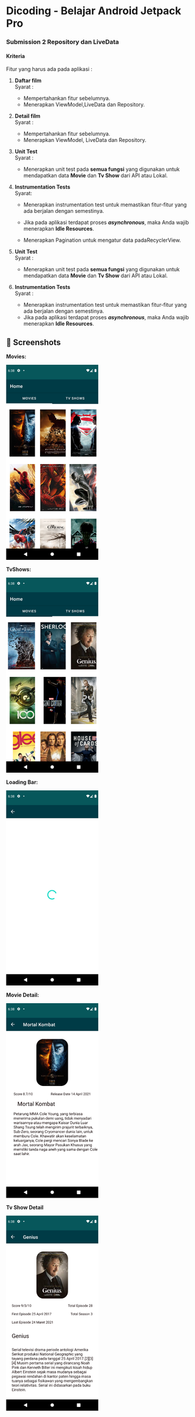# Dicoding - Belajar Android Jetpack Pro



### Submission 2 Repository dan LiveData

#### Kriteria

Fitur yang harus ada pada aplikasi :

1. **Daftar film**  
   Syarat :
   - Mempertahankan fitur sebelumnya.
   - Menerapkan ViewModel,LiveData dan Repository.  

2. **Detail film**  
   Syarat :
   - Mempertahankan fitur sebelumnya.
   - Menerapkan ViewModel, LiveData dan Repository.  

3. **Unit Test**  
   Syarat :
   - Menerapkan unit test pada **semua fungsi** yang digunakan untuk mendapatkan data **Movie** dan **Tv Show** dari API atau Lokal.  

4. **Instrumentation Tests**  
   Syarat:
   
   - Menerapkan instrumentation test untuk memastikan fitur-fitur yang ada berjalan dengan semestinya.
   - Jika pada aplikasi terdapat proses ***asynchronous***, maka Anda wajib menerapkan **Idle Resources**.

   - Menerapkan Pagination untuk mengatur data padaRecyclerView.  

4. **Unit Test**  
   Syarat :
   - Menerapkan unit test pada **semua fungsi** yang digunakan untuk mendapatkan data **Movie** dan **Tv Show** dari API atau Lokal.  

5. **Instrumentation Tests**  
   Syarat :
   
   - Menerapkan instrumentation test untuk memastikan fitur-fitur yang ada berjalan dengan semestinya.
   - Jika pada aplikasi terdapat proses ***asynchronous***, maka Anda wajib menerapkan **Idle Resources**.

## 📸 Screenshots

**Movies:**

<img src="https://raw.githubusercontent.com/mrizalf7/Submission2-Dicoding-JetpackPro/main/screenshots/ss1.png" width="250">

**TvShows:** 

<img src="https://raw.githubusercontent.com/mrizalf7/Submission2-Dicoding-JetpackPro/main/screenshots/ss2.png" width="250">

**Loading Bar:**

<img src="https://raw.githubusercontent.com/mrizalf7/Submission2-Dicoding-JetpackPro/main/screenshots/ss3.png" width="250">

**Movie Detail:**

<img src="https://raw.githubusercontent.com/mrizalf7/Submission2-Dicoding-JetpackPro/main/screenshots/ss4.png" width="250">

**Tv Show Detail**

<img src="https://raw.githubusercontent.com/mrizalf7/Submission2-Dicoding-JetpackPro/main/screenshots/ss5.png" width="250">
